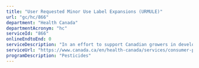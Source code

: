 ```yaml
---
title: "User Requested Minor Use Label Expansions (URMULE)"
url: "gc/hc/866"
department: "Health Canada"
departmentAcronym: "hc"
serviceId: "866"
onlineEndtoEnd: 0
serviceDescription: "In an effort to support Canadian growers in developing sustainable pest control strategies and maintaining their competitiveness in the international market, Health Canada is actively involved in several initiatives and programs to increase the number of products available to the growers of minor crops in Canada. The URMULE is the addition of a new use to an existing label of a pesticide that is already registered in Canada. (PMRA)"
serviceUrl: "https://www.canada.ca/en/health-canada/services/consumer-product-safety/pesticides-pest-management/registrants-applicants.html"
programDescription: "Pesticides"
---
```

